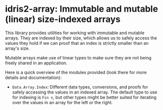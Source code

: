 # idris2-array: Immutable and mutable (linear) size-indexed arrays

This library provides utilities for working with immutable and mutable
arrays. They are indexed by their size, which allows us to safely access
the values they hold if we can proof that an index is strictly smaller
than an array's size.

Mutable arrays make use of linear types to make sure they are not
being freely shared in an application.

Here is a quick overview of the modules provided (look there for more
details and documentation):

* `Data.Array.Index`: Different data types, conversions, and proofs for
  safely accessing the values in an indexed array. The default type to
  use for indexing is `Fin n`, but other types might be better suited
  for iterating over the values in an array for the left or the right.
